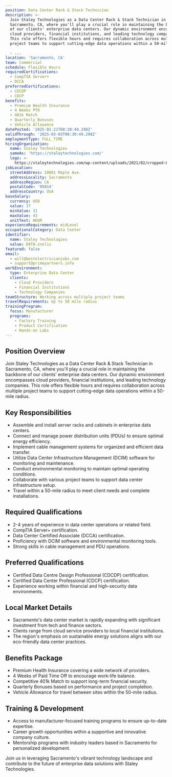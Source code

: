 ```yaml
---
position: Data Center Rack & Stack Technician
description: >-
  Join Staley Technologies as a Data Center Rack & Stack Technician in
  Sacramento, CA, where you'll play a crucial role in maintaining the backbone
  of our clients' enterprise data centers. Our dynamic environment encompasses
  cloud providers, financial institutions, and leading technology companies.
  This role offers flexible hours and requires collaboration across multiple
  project teams to support cutting-edge data operations within a 50-mile radius.

  - ...
location: 'Sacramento, CA'
team: Commercial
schedule: Flexible Hours
requiredCertifications:
  - CompTIA Server+
  - DCCA
preferredCertifications:
  - CDCDP
  - CDCP
benefits:
  - Premium Health Insurance
  - 4 Weeks PTO
  - 401k Match
  - Quarterly Bonuses
  - Vehicle Allowance
datePosted: '2025-01-21T08:30:49.298Z'
validThrough: '2025-03-03T08:30:49.298Z'
employmentType: FULL_TIME
hiringOrganization:
  name: Staley Technologies
  sameAs: 'https://staleytechnologies.com/'
  logo: >-
    https://staleytechnologies.com/wp-content/uploads/2021/02/cropped-Logo_StaleyTechnologies.png
jobLocation:
  streetAddress: 10001 Maple Ave.
  addressLocality: Sacramento
  addressRegion: CA
  postalCode: '95814'
  addressCountry: USA
baseSalary:
  currency: USD
  value: 37
  minValue: 31
  maxValue: 43
  unitText: HOUR
experienceRequirements: midLevel
occupationalCategory: Data Center
identifier:
  name: Staley Technologies
  value: DATA-znolix
featured: false
email:
  - will@bestelectricianjobs.com
  - support@primepartners.info
workEnvironment:
  type: Enterprise Data Center
  clients:
    - Cloud Providers
    - Financial Institutions
    - Technology Companies
teamStructure: Working across multiple project teams
travelRequirements: Up to 50 mile radius
trainingProgram:
  focus: Manufacturer
  programs:
    - Factory Training
    - Product Certification
    - Hands-on Labs
---
```




## Position Overview
Join Staley Technologies as a Data Center Rack & Stack Technician in Sacramento, CA, where you'll play a crucial role in maintaining the backbone of our clients' enterprise data centers. Our dynamic environment encompasses cloud providers, financial institutions, and leading technology companies. This role offers flexible hours and requires collaboration across multiple project teams to support cutting-edge data operations within a 50-mile radius.

## Key Responsibilities
- Assemble and install server racks and cabinets in enterprise data centers.
- Connect and manage power distribution units (PDUs) to ensure optimal energy efficiency.
- Implement cable management systems for organized and efficient data transfer.
- Utilize Data Center Infrastructure Management (DCIM) software for monitoring and maintenance.
- Conduct environmental monitoring to maintain optimal operating conditions.
- Collaborate with various project teams to support data center infrastructure setup.
- Travel within a 50-mile radius to meet client needs and complete installations.

## Required Qualifications
- 2-4 years of experience in data center operations or related field.
- CompTIA Server+ certification.
- Data Center Certified Associate (DCCA) certification.
- Proficiency with DCIM software and environmental monitoring tools.
- Strong skills in cable management and PDU operations.

## Preferred Qualifications
- Certified Data Centre Design Professional (CDCDP) certification.
- Certified Data Center Professional (CDCP) certification.
- Experience working within financial and high-security data environments.

## Local Market Details
- Sacramento's data center market is rapidly expanding with significant investment from tech and finance sectors.
- Clients range from cloud service providers to local financial institutions.
- The region's emphasis on sustainable energy solutions aligns with our eco-friendly data center practices.

## Benefits Package
- Premium Health Insurance covering a wide network of providers.
- 4 Weeks of Paid Time Off to encourage work-life balance.
- Competitive 401k Match to support long-term financial security.
- Quarterly Bonuses based on performance and project completion.
- Vehicle Allowance for travel between sites within the 50-mile radius.

## Training & Development
- Access to manufacturer-focused training programs to ensure up-to-date expertise.
- Career growth opportunities within a supportive and innovative company culture.
- Mentorship programs with industry leaders based in Sacramento for personalized development.

Join us in leveraging Sacramento's vibrant technology landscape and contribute to the future of enterprise data solutions with Staley Technologies.
